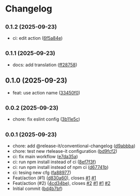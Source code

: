 # Changelog

## <small>0.1.2 (2025-09-23)</small>

* ci: edit action ([6f5a84e](https://github.com/dcdavidev/namae-no-eda/commit/6f5a84e))

## <small>0.1.1 (2025-09-23)</small>

* docs: add translation ([ff28758](https://github.com/dcdavidev/namae-no-eda/commit/ff28758))

## 0.1.0 (2025-09-23)

* feat: use action name ([33450f0](https://github.com/dcdavidev/namae-no-eda/commit/33450f0))

## <small>0.0.2 (2025-09-23)</small>

* chore: fix eslint config ([3b11e5c](https://github.com/dcdavidev/namae-no-eda/commit/3b11e5c))

## <small>0.0.1 (2025-09-23)</small>

* chore: add @release-it/conventional-changelog ([d9abbba](https://github.com/dcdavidev/namae-no-eda/commit/d9abbba))
* chore: test new rtelease-it configuration ([bd9fcf2](https://github.com/dcdavidev/namae-no-eda/commit/bd9fcf2))
* ci: fix main workflow ([e7da35a](https://github.com/dcdavidev/namae-no-eda/commit/e7da35a))
* ci: run npm install instead of ci ([8ef7f3f](https://github.com/dcdavidev/namae-no-eda/commit/8ef7f3f))
* ci: run npm install instead of npm ci ([d67741b](https://github.com/dcdavidev/namae-no-eda/commit/d67741b))
* ci: tesing new cfg ([fa88977](https://github.com/dcdavidev/namae-no-eda/commit/fa88977))
* Feat/action (#1) ([d830a60](https://github.com/dcdavidev/namae-no-eda/commit/d830a60)), closes [#1](https://github.com/dcdavidev/namae-no-eda/issues/1) [#1](https://github.com/dcdavidev/namae-no-eda/issues/1)
* Feat/action (#2) ([4cd34be](https://github.com/dcdavidev/namae-no-eda/commit/4cd34be)), closes [#2](https://github.com/dcdavidev/namae-no-eda/issues/2) [#1](https://github.com/dcdavidev/namae-no-eda/issues/1) [#1](https://github.com/dcdavidev/namae-no-eda/issues/1) [#2](https://github.com/dcdavidev/namae-no-eda/issues/2)
* Initial commit ([bd4b7bf](https://github.com/dcdavidev/namae-no-eda/commit/bd4b7bf))
